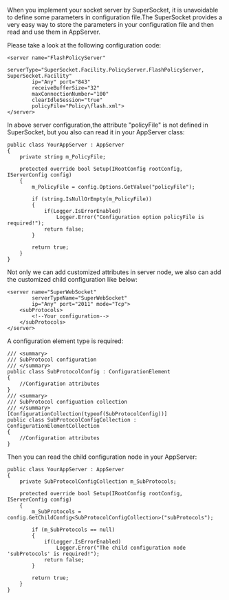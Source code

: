 When you implement your socket server by SuperSocket, it is unavoidable to define some parameters in configuration file.The SuperSocket provides a very easy way to store the parameters in your configuration file and then read and use them in AppServer.

Please take a look at the following configuration code:

    <server name="FlashPolicyServer"
            serverType="SuperSocket.Facility.PolicyServer.FlashPolicyServer, SuperSocket.Facility"
            ip="Any" port="843"
            receiveBufferSize="32"
            maxConnectionNumber="100"
            clearIdleSession="true"
            policyFile="Policy\flash.xml">
    </server>

In above server configuration,the attribute "policyFile" is not defined in SuperSocket, but you also can read it in your AppServer class:

    public class YourAppServer : AppServer
    {
        private string m_PolicyFile;

        protected override bool Setup(IRootConfig rootConfig, IServerConfig config)
        {  
            m_PolicyFile = config.Options.GetValue("policyFile");

            if (string.IsNullOrEmpty(m_PolicyFile))
            {
                if(Logger.IsErrorEnabled)
                    Logger.Error("Configuration option policyFile is required!");
                return false;
            }

            return true;
        }
    }

Not only we can add customized attributes in server node, we also can add the customized child configuration like below:

    <server name="SuperWebSocket"
            serverTypeName="SuperWebSocket"
            ip="Any" port="2011" mode="Tcp">
        <subProtocols>
            <!--Your configuration-->
        </subProtocols>
    </server>

A configuration element type is required:
    
    /// <summary>
    /// SubProtocol configuration
    /// </summary>
    public class SubProtocolConfig : ConfigurationElement
    {
        //Configuration attributes
    }
    /// <summary>
    /// SubProtocol configuation collection
    /// </summary>
    [ConfigurationCollection(typeof(SubProtocolConfig))]
    public class SubProtocolConfigCollection : ConfigurationElementCollection
    {
        //Configuration attributes
    }

Then you can read the child configuration node in your AppServer:

    public class YourAppServer : AppServer
    {
        private SubProtocolConfigCollection m_SubProtocols;

        protected override bool Setup(IRootConfig rootConfig, IServerConfig config)
        {  
            m_SubProtocols = config.GetChildConfig<SubProtocolConfigCollection>("subProtocols");

            if (m_SubProtocols == null)
            {
                if(Logger.IsErrorEnabled)
                    Logger.Error("The child configuration node 'subProtocols' is required!");
                return false;
            }

            return true;
        }
    }